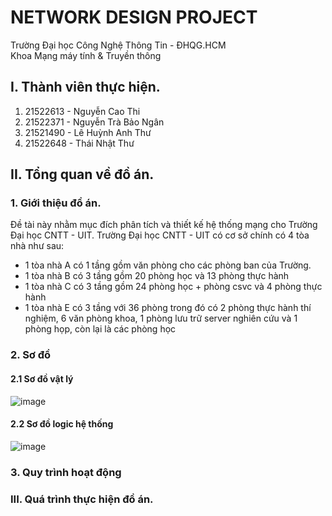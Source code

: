 # NETWORK DESIGN PROJECT
Trường Đại học Công Nghệ Thông Tin - ĐHQG.HCM <br>
Khoa Mạng máy tính & Truyền thông
## I. Thành viên thực hiện.
1. 21522613 - Nguyễn Cao Thi
2. 21522371 - Nguyễn Trà Bảo Ngân
3. 21521490 - Lê Huỳnh Anh Thư
4. 21522648 - Thái Nhật Thư
## II. Tổng quan về đồ án.
### 1. Giới thiệu đồ án.
Đề tài này nhằm mục đích phân tích và thiết kế hệ thống mạng cho Trường Đại học CNTT - UIT. Trường Đại học CNTT - UIT có cơ sở chính có 4 tòa nhà như sau:
- 1 tòa nhà A có 1 tầng gồm văn phòng cho các phòng ban của Trường.
- 1 tòa nhà B có 3 tầng gồm 20 phòng học và 13 phòng thực hành
- 1 tòa nhà C có 3 tầng gồm 24 phòng học + phòng csvc và 4 phòng thực hành
- 1 tòa nhà E có 3 tầng với 36 phòng trong đó có 2 phòng thực hành thí nghiệm, 6 văn phòng khoa, 1 phòng lưu trữ server nghiên cứu và 1 phòng họp, còn lại là các phòng học
### 2. Sơ đồ
#### 2.1 Sơ đồ vật lý
![image](https://github.com/N3Twork-nc/Network_design_project/assets/101622624/ea8b22d4-73f8-48db-9498-f10dfb967bce)
#### 2.2 Sơ đồ logic hệ thống
![image](https://github.com/N3Twork-nc/Network_design_project/assets/101622624/d04aef36-c7a8-421b-8752-941de1814b7a)
### 3. Quy trình hoạt động
### III. Quá trình thực hiện đồ án.
